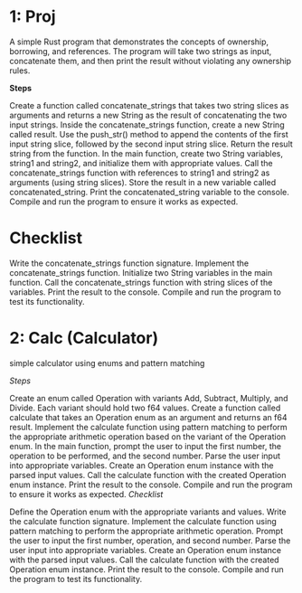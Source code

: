 # 1: Proj
A simple Rust program that demonstrates the concepts of ownership, borrowing, and references. The program will take two strings as input, concatenate them, and then print the result without violating any ownership rules.

**Steps**

Create a function called concatenate_strings that takes two string slices as arguments and returns a new String as the result of concatenating the two input strings.
Inside the concatenate_strings function, create a new String called result. Use the push_str() method to append the contents of the first input string slice, followed by the second input string slice.
Return the result string from the function.
In the main function, create two String variables, string1 and string2, and initialize them with appropriate values.
Call the concatenate_strings function with references to string1 and string2 as arguments (using string slices). Store the result in a new variable called concatenated_string.
Print the concatenated_string variable to the console.
Compile and run the program to ensure it works as expected.


# Checklist

Write the concatenate_strings function signature.
Implement the concatenate_strings function.
Initialize two String variables in the main function.
Call the concatenate_strings function with string slices of the variables.
Print the result to the console.
Compile and run the program to test its functionality.

# 2: Calc (Calculator)

simple calculator using enums and pattern matching

*Steps*

Create an enum called Operation with variants Add, Subtract, Multiply, and Divide. Each variant should hold two f64 values.
Create a function called calculate that takes an Operation enum as an argument and returns an f64 result.
Implement the calculate function using pattern matching to perform the appropriate arithmetic operation based on the variant of the Operation enum.
In the main function, prompt the user to input the first number, the operation to be performed, and the second number.
Parse the user input into appropriate variables.
Create an Operation enum instance with the parsed input values.
Call the calculate function with the created Operation enum instance.
Print the result to the console.
Compile and run the program to ensure it works as expected.
*Checklist*

Define the Operation enum with the appropriate variants and values.
Write the calculate function signature.
Implement the calculate function using pattern matching to perform the appropriate arithmetic operation.
Prompt the user to input the first number, operation, and second number.
Parse the user input into appropriate variables.
Create an Operation enum instance with the parsed input values.
Call the calculate function with the created Operation enum instance.
Print the result to the console.
Compile and run the program to test its functionality.
